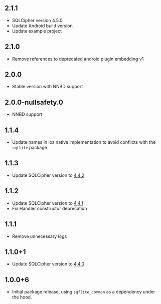 ## 2.1.1
* SQLCipher version 4.5.0
* Update Android build version
* Update example project

## 2.1.0
* Remove references to deprecated android plugin embedding v1

## 2.0.0
* Stable version with NNBD support

## 2.0.0-nullsafety.0
* NNBD support

## 1.1.4

* Update names in ios native implementation to avoid conflicts with the `sqflite` package

## 1.1.3

* Update SQLCipher version to [4.4.2](https://www.zetetic.net/blog/2020/11/25/sqlcipher-442-release/)

## 1.1.2

* Update SQLCipher version to [4.4.1](https://www.zetetic.net/blog/2020/11/06/sqlcipher-441-release/)
* Fix Handler constructor deprecation

## 1.1.1

* Remove unnecessary logs

## 1.1.0+1

* Update SQLCipher version to [4.4.0](https://www.zetetic.net/blog/2020/05/12/sqlcipher-440-release/)

## 1.0.0+6

* Initial package release, using `sqflite_common` as a dependency under the hood.
